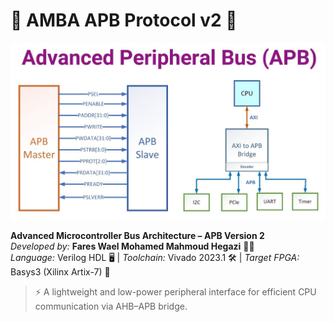 # 🧩 AMBA APB Protocol v2 🚀

![Header Banner](APB.jpg)

**Advanced Microcontroller Bus Architecture – APB Version 2**  
*Developed by:* **Fares Wael Mohamed Mahmoud Hegazi** 👨‍💻  
*Language:* Verilog HDL 🖥️ | *Toolchain:* Vivado 2023.1 🛠️ | *Target FPGA:* Basys3 (Xilinx Artix-7) 🔌

> ⚡ A lightweight and low-power peripheral interface for efficient CPU communication via AHB–APB bridge.
